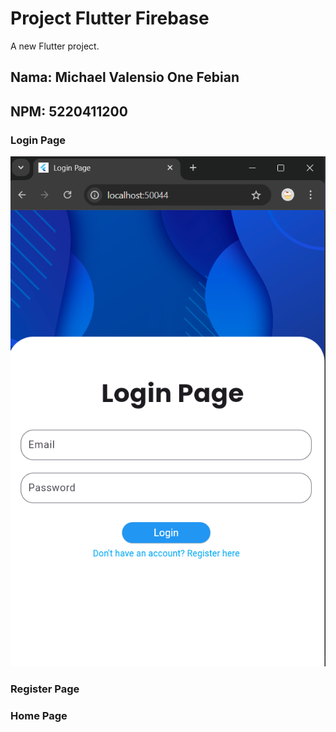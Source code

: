 # Project Flutter Firebase

A new Flutter project.

## Nama: Michael Valensio One Febian
## NPM: 5220411200

### Login Page
![Login Page](https://raw.githubusercontent.com/dulcoon/flutter-firebase/foto/LoginPage.png)

### Register Page
### Home Page
